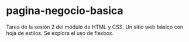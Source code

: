 # pagina-negocio-basica

Tarea de la sesión 2 del módulo de HTML y CSS.
Un sitio web básico con hoja de estilos.
Se explora el uso de flexbox.